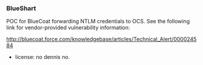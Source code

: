 ### BlueShart ###

POC for BlueCoat forwarding NTLM credentials to OCS.  See the following link for vendor-provided vulnerability information:

http://bluecoat.force.com/knowledgebase/articles/Technical_Alert/000024584



- license: no dennis no.
